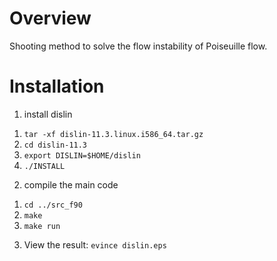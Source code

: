 # Overview

Shooting method to solve the flow instability of Poiseuille flow.

# Installation

1. install dislin
  1) `tar -xf dislin-11.3.linux.i586_64.tar.gz`
  2) `cd dislin-11.3`
  3) `export DISLIN=$HOME/dislin`
  4) `./INSTALL`
2. compile the main code
  1) `cd ../src_f90`
  2) `make`
  3) `make run`
3. View the result: `evince dislin.eps`

